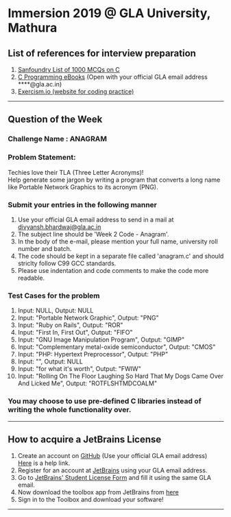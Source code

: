 # Immersion 2019 @ GLA University, Mathura

## List of references for interview preparation

1. [Sanfoundry List of 1000 MCQs on C](https://www.sanfoundry.com/c-interview-questions-answers/)  
2. [C Programming eBooks](https://drive.google.com/open?id=1I2QTu1akEhRA_HgMvNMUIL7a5w1uaKHF) (Open with your official GLA email address ****@gla.ac.in)  
3. [Exercism.io (website for coding practice)](https://exercism.io/)

___


## Question of the Week  

### Challenge Name : ANAGRAM  

### Problem Statement:  
Techies love their TLA (Three Letter Acronyms)!     
Help generate some jargon by writing a program that converts a long name like Portable Network Graphics to 
its acronym (PNG).

###  Submit your entries in the following manner
1. Use your official GLA email address to send in a mail at divyansh.bhardwaj@gla.ac.in  
2. The subject line should be 'Week 2 Code - Anagram'.  
3. In the body of the e-mail, please mention your full name, university roll number and batch.  
4. The code should be kept in a separate file called 'anagram.c' and should striclty follow C99 GCC standards.  
5. Please use indentation and code comments to make the code more readable.  

### Test Cases for the problem
1. Input: NULL, Output: NULL  
2. Input: "Portable Network Graphic", Output: "PNG"  
3. Input: "Ruby on Rails", Output: "ROR"  
4. Input: "First In, First Out", Output: "FIFO"  
5. Input: "GNU Image Manipulation Program", Output: "GIMP"  
6. Input: "Complementary metal-oxide semiconductor", Output: "CMOS"    
7. Input: "PHP: Hypertext Preprocessor", Output: "PHP"    
8. Input: "", Output: NULL  
9. Input: "for what it's worth", Output: "FWIW"  
10. Input: "Rolling On The Floor Laughing So Hard That My Dogs Came Over And Licked Me", Output: "ROTFLSHTMDCOALM"

### You may choose to use pre-defined C libraries instead of writing the whole functionality over.

---

## How to acquire a JetBrains License

1. Create an account on [GitHub](https://github.com/join) (Use your official GLA email address)  
   [Here](https://www.wikihow.com/Create-an-Account-on-GitHub) is a help link.  
2. Register for an account at [JetBrains](https://account.jetbrains.com/login) using your GLA email address.    
3. Go to [JetBrains' Student License Form](https://www.jetbrains.com/shop/eform/students) and fill it using the same GLA email.  
4. Now download the toolbox app from JetBrains from [here](https://www.jetbrains.com/toolbox/)  
5. Sign in to the Toolbox and download your software!

___
